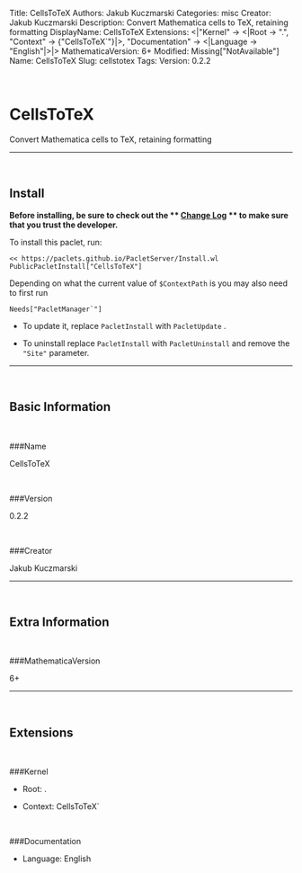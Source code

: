 Title: CellsToTeX
Authors: Jakub Kuczmarski
Categories: misc
Creator: Jakub Kuczmarski
Description: Convert Mathematica cells to TeX, retaining formatting
DisplayName: CellsToTeX
Extensions: <|"Kernel" -> <|Root -> ".", "Context" -> {"CellsToTeX`"}|>, "Documentation" -> <|Language -> "English"|>|>
MathematicaVersion: 6+
Modified: Missing["NotAvailable"]
Name: CellsToTeX
Slug: cellstotex
Tags: 
Version: 0.2.2

<a id="cellstotex" class="Section" style="width:0;height:0;margin:0;padding:0;">&zwnj;</a>

# CellsToTeX

Convert Mathematica cells to TeX, retaining formatting

---

<a id="install" class="Subsection" style="width:0;height:0;margin:0;padding:0;">&zwnj;</a>

## Install

**Before installing, be sure to check out the ** **[Change Log](https://paclets.github.io/PacletServer/pages/log.html)** ** to make sure that you trust the developer.**

To install this paclet, run:

    << https://paclets.github.io/PacletServer/Install.wl
    PublicPacletInstall["CellsToTeX"]

Depending on what the current value of  ```$ContextPath``` is you may also need to first run

    Needs["PacletManager`"]

*  To update it, replace  ```PacletInstall``` with  ```PacletUpdate``` . 

*  To uninstall replace  ```PacletInstall``` with  ```PacletUninstall``` and remove the  ```"Site"``` parameter.

---

<a id="basicinformation" class="Subsection" style="width:0;height:0;margin:0;padding:0;">&zwnj;</a>

## Basic Information

<a id="name" class="Subsubsection" style="width:0;height:0;margin:0;padding:0;">&zwnj;</a>

###Name

CellsToTeX

<a id="version" class="Subsubsection" style="width:0;height:0;margin:0;padding:0;">&zwnj;</a>

###Version

0.2.2

<a id="creator" class="Subsubsection" style="width:0;height:0;margin:0;padding:0;">&zwnj;</a>

###Creator

Jakub Kuczmarski

---

<a id="extrainformation" class="Subsection" style="width:0;height:0;margin:0;padding:0;">&zwnj;</a>

## Extra Information

<a id="mathematicaversion" class="Subsubsection" style="width:0;height:0;margin:0;padding:0;">&zwnj;</a>

###MathematicaVersion

6+

---

<a id="extensions" class="Subsection" style="width:0;height:0;margin:0;padding:0;">&zwnj;</a>

## Extensions

<a id="kernel" class="Subsubsection" style="width:0;height:0;margin:0;padding:0;">&zwnj;</a>

###Kernel

*  Root: .

*  Context: CellsToTeX`

<a id="documentation" class="Subsubsection" style="width:0;height:0;margin:0;padding:0;">&zwnj;</a>

###Documentation

*  Language: English